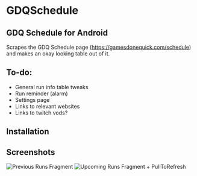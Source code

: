 # GDQSchedule
## GDQ Schedule for Android
Scrapes the GDQ Schedule page (https://gamesdonequick.com/schedule) and makes an okay looking table out of it.

## To-do:
- General run info table tweaks
- Run reminder (alarm)
- Settings page
- Links to relevant websites
- Links to twitch vods?

## Installation

## Screenshots
![Previous Runs Fragment](http://i.imgur.com/ppY1Jt9.png "Previous Runs Fragment")
![Upcoming Runs Fragment + PullToRefresh](http://i.imgur.com/IAVIewY.png "Upcoming Runs Fragment + PullToRefresh")
